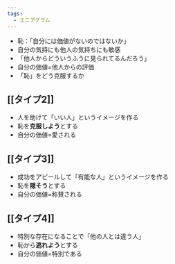 ```yaml
---
tags:
  - エニアグラム
---
```

* 恥：「自分には価値がないのではないか」
* 自分の気持にも他人の気持ちにも敏感
* 「他人からどういうふうに見られてるんだろう」
* 自分の価値=他人からの評価
* 「恥」をどう克服するか
## [[タイプ2]]
* 人を助けて「いい人」というイメージを作る
* 恥を**克服しよう**とする
* 自分の価値=愛される
## [[タイプ3]]
* 成功をアピールして「有能な人」というイメージを作る
* 恥を**隠そう**とする
* 自分の価値=称賛される
## [[タイプ4]]
* 特別な存在になることで「他の人とは違う人」
* 恥から**逃れよう**とする
* 自分の価値=特別である
